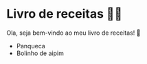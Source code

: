  # Livro de receitas :cook:
 
 Ola, seja bem-vindo ao meu livro de receitas! :wave:
 
  - Panqueca
  - Bolinho de aipim
